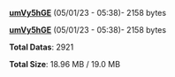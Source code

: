 [**umVy5hGE**](/data/umVy5hGE.txt) (05/01/23 - 05:38)- 2158 bytes

[**umVy5hGE**](/data/umVy5hGE.txt) (05/01/23 - 05:38)- 2158 bytes

**Total Datas**: 2921

**Total Size**: 18.96 MB / 19.0 MB